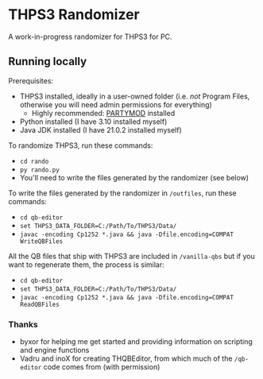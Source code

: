 # THPS3 Randomizer

A work-in-progress randomizer for THPS3 for PC.

## Running locally

Prerequisites:
- THPS3 installed, ideally in a user-owned folder (i.e. _not_ Program Files, otherwise you will need admin permissions for everything)
    - Highly recommended: [PARTYMOD](https://github.com/PARTYMANX/partymod-thps3) installed
- Python installed (I have 3.10 installed myself)
- Java JDK installed (I have 21.0.2 installed myself)

To randomize THPS3, run these commands:
- `cd rando`
- `py rando.py`
- You'll need to write the files generated by the randomizer (see below)

To write the files generated by the randomizer in `/outfiles`, run these commands:
- `cd qb-editor`
- `set THPS3_DATA_FOLDER=C:/Path/To/THPS3/Data/`
- `javac -encoding Cp1252 *.java && java -Dfile.encoding=COMPAT WriteQBFiles`

All the QB files that ship with THPS3 are included in `/vanilla-qbs` but if you want to regenerate them, the process is similar:
- `cd qb-editor`
- `set THPS3_DATA_FOLDER=C:/Path/To/THPS3/Data/`
- `javac -encoding Cp1252 *.java && java -Dfile.encoding=COMPAT ReadQBFiles`

### Thanks

- byxor for helping me get started and providing information on scripting and engine functions
- Vadru and inoX for creating THQBEditor, from which much of the `/qb-editor` code comes from (with permission)
